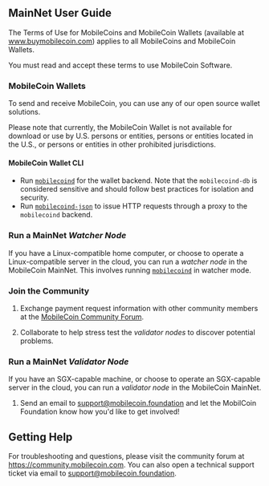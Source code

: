## MainNet User Guide

The Terms of Use for MobileCoins and MobileCoin Wallets (available at www.buymobilecoin.com) applies to all MobileCoins and MobileCoin Wallets.

You must read and accept these terms to use MobileCoin Software.

### MobileCoin Wallets

To send and receive MobileCoin, you can use any of our open source wallet solutions.

Please note that currently, the MobileCoin Wallet is not available for download or use by U.S. persons or entities, persons or entities located in the U.S., or persons or entities in other prohibited jurisdictions.

#### MobileCoin Wallet CLI

* Run [`mobilecoind`](./mobilecoind/README.md) for the wallet backend. Note that the `mobilecoind-db` is considered sensitive and should follow best practices for isolation and security.
* Run [`mobilecoind-json`](./mobilecoind-json/README.md) to issue HTTP requests through a proxy to the `mobilecoind` backend.

### Run a MainNet *Watcher Node*

If you have a Linux-compatible home computer, or choose to operate a Linux-compatible server in the cloud, you can run a *watcher node* in the MobileCoin MainNet. This involves running [`mobilecoind`](./mobilecoind/README.md) in watcher mode.

### Join the Community

1. Exchange payment request information with other community members at the [MobileCoin Community Forum](https://community.mobilecoin.com).

1. Collaborate to help stress test the *validator nodes* to discover potential problems.

### Run a MainNet *Validator Node*

If you have an SGX-capable machine, or choose to operate an SGX-capable server in the cloud, you can run a *validator node* in the MobileCoin MainNet.

1. Send an email to [support@mobilecoin.foundation](mailto://support@mobilecoin.foundation) and let the MobilCoin Foundation know how you'd like to get involved!

## Getting Help

For troubleshooting and questions, please visit the community forum at https://community.mobilecoin.com. You can also open a technical support ticket via email to <support@mobilecoin.foundation>.
